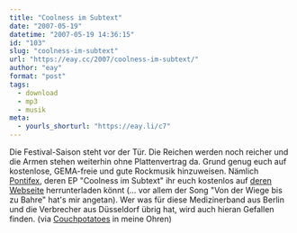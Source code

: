 ```yaml
---
title: "Coolness im Subtext"
date: "2007-05-19"
datetime: "2007-05-19 14:36:15"
id: "103"
slug: "coolness-im-subtext"
url: "https://eay.cc/2007/coolness-im-subtext/"
author: "eay"
format: "post"
tags:
  - download
  - mp3
  - musik
meta:
  - yourls_shorturl: "https://eay.li/c7"
---
```


Die Festival-Saison steht vor der Tür. Die Reichen werden noch reicher und die Armen stehen weiterhin ohne Plattenvertrag da. Grund genug euch auf kostenlose, GEMA-freie und gute Rockmusik hinzuweisen. Nämlich [Pontifex](http://wirsindpontifex.de/), deren EP "Coolness im Subtext" ihr euch kostenlos auf [deren Webseite](http://wirsindpontifex.de/) herrunterladen könnt (... vor allem der Song "Von der Wiege bis zu Bahre" hat's mir angetan). Wer was für diese Medizinerband aus Berlin und die Verbrecher aus Düsseldorf übrig hat, wird auch hieran Gefallen finden. (via [Couchpotatoes](http://couchpotato.es/blog/archives/190) in meine Ohren)
